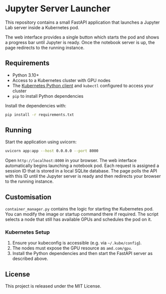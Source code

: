 # Jupyter Server Launcher

This repository contains a small FastAPI application that launches a Jupyter Lab server inside a Kubernetes pod.

The web interface provides a single button which starts the pod and shows a progress bar until Jupyter is ready. Once the notebook server is up, the page redirects to the running instance.

## Requirements

- Python 3.10+
- Access to a Kubernetes cluster with GPU nodes
- The [Kubernetes Python client](https://github.com/kubernetes-client/python) and `kubectl` configured to access your cluster
- `pip` to install Python dependencies

Install the dependencies with:

```bash
pip install -r requirements.txt
```

## Running

Start the application using uvicorn:

```bash
uvicorn app:app --host 0.0.0.0 --port 8000
```

Open `http://localhost:8000` in your browser. The web interface automatically begins launching a notebook pod. Each request is assigned a session ID that is stored in a local SQLite database. The page polls the API with this ID until the Jupyter server is ready and then redirects your browser to the running instance.

## Customisation

`container_manager.py` contains the logic for starting the Kubernetes pod. You can modify the image or startup command there if required. The script selects a node that still has available GPUs and schedules the pod on it.

### Kubernetes Setup

1. Ensure your kubeconfig is accessible (e.g. via `~/.kube/config`).
2. The nodes must expose the GPU resource as `amd.com/gpu`.
3. Install the Python dependencies and then start the FastAPI server as described above.

## License

This project is released under the MIT License.
